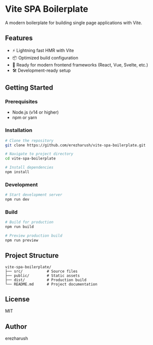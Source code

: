 # Vite SPA Boilerplate

A modern boilerplate for building single page applications with Vite.

## Features

- ⚡️ Lightning fast HMR with Vite
- 📦 Optimized build configuration
- 🎨 Ready for modern frontend frameworks (React, Vue, Svelte, etc.)
- 🛠️ Development-ready setup

## Getting Started

### Prerequisites

- Node.js (v14 or higher)
- npm or yarn

### Installation

```bash
# Clone the repository
git clone https://github.com/erezharush/vite-spa-boilerplate.git

# Navigate to project directory
cd vite-spa-boilerplate

# Install dependencies
npm install
```

### Development

```bash
# Start development server
npm run dev
```

### Build

```bash
# Build for production
npm run build

# Preview production build
npm run preview
```

## Project Structure

```
vite-spa-boilerplate/
├── src/           # Source files
├── public/        # Static assets
├── dist/          # Production build
└── README.md      # Project documentation
```

## License

MIT

## Author

erezharush